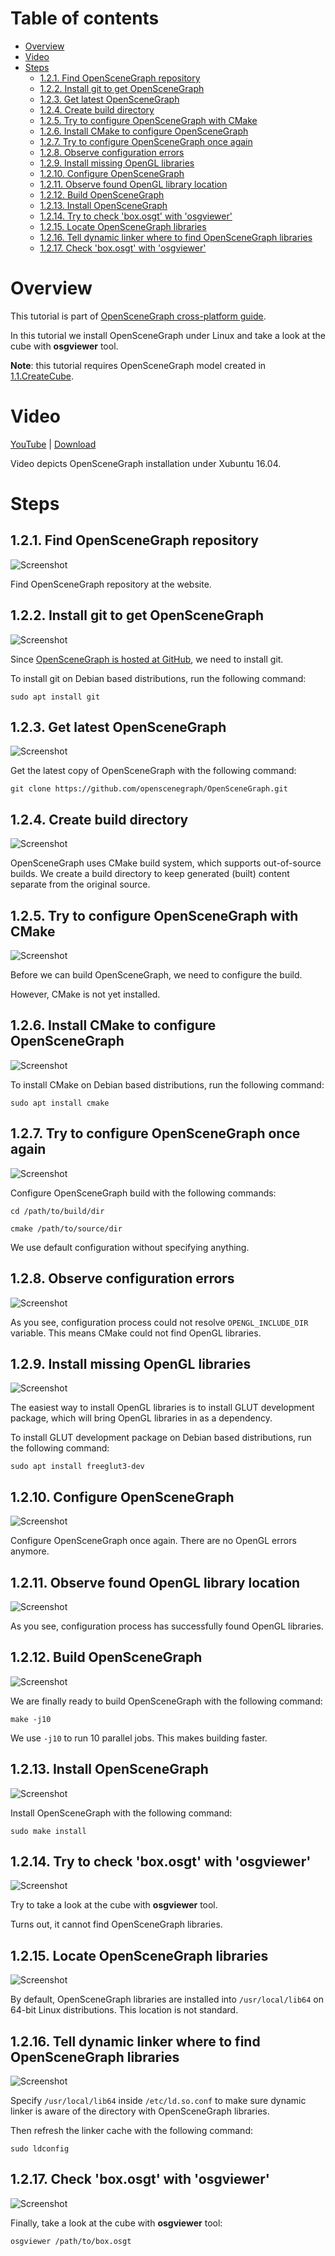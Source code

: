 Table of contents
=================

* [Overview](#overview)
* [Video](#video)
* [Steps](#steps)
  * [1.2.1. Find OpenSceneGraph repository](#step-find)
  * [1.2.2. Install git to get OpenSceneGraph](#step-install-git)
  * [1.2.3. Get latest OpenSceneGraph](#step-get-osg)
  * [1.2.4. Create build directory](#step-build-dir)
  * [1.2.5. Try to configure OpenSceneGraph with CMake](#step-try-cfg)
  * [1.2.6. Install CMake to configure OpenSceneGraph](#step-install-cmake)
  * [1.2.7. Try to configure OpenSceneGraph once again](#step-cfg)
  * [1.2.8. Observe configuration errors](#step-cfg-errors)
  * [1.2.9. Install missing OpenGL libraries](#step-install-gl)
  * [1.2.10. Configure OpenSceneGraph](#step-cfg-osg)
  * [1.2.11. Observe found OpenGL library location](#step-gl-path)
  * [1.2.12. Build OpenSceneGraph](#step-build)
  * [1.2.13. Install OpenSceneGraph](#step-install)
  * [1.2.14. Try to check 'box.osgt' with 'osgviewer'](#step-try-check)
  * [1.2.15. Locate OpenSceneGraph libraries](#step-locate)
  * [1.2.16. Tell dynamic linker where to find OpenSceneGraph libraries](#step-linker)
  * [1.2.17. Check 'box.osgt' with 'osgviewer'](#step-check)

<a name="overview"/>

Overview
========

This tutorial is part of [OpenSceneGraph cross-platform guide](http://github.com/OGStudio/openscenegraph-cross-platform-guide).

In this tutorial we install OpenSceneGraph under Linux and take a look
at the cube with **osgviewer** tool.

**Note**: this tutorial requires OpenSceneGraph model
created in [1.1.CreateCube](../1.1.CreateCube).

<a name="video"/>

Video
=====

[YouTube](https://youtu.be/3LF0mvrQ0iE) | [Download](readme/video.mp4)

Video depicts OpenSceneGraph installation under Xubuntu 16.04.

<a name="steps"/>

Steps
=====

<a name="step-find"/>

1.2.1. Find OpenSceneGraph repository
-------------------------------------

  ![Screenshot](readme/1.2.1.find.png)

  Find OpenSceneGraph repository at the website.

<a name="step-install-git"/>

1.2.2. Install git to get OpenSceneGraph
----------------------------------------

  ![Screenshot](readme/1.2.2.install_git.png)

  Since [OpenSceneGraph is hosted at GitHub](https://github.com/openscenegraph/OpenSceneGraph),
  we need to install git.

  To install git on Debian based distributions, run the following command:

  `sudo apt install git`

<a name="step-get-osg"/>

1.2.3. Get latest OpenSceneGraph
--------------------------------

  ![Screenshot](readme/1.2.3.get_osg.png)

  Get the latest copy of OpenSceneGraph with the following command:

  `git clone https://github.com/openscenegraph/OpenSceneGraph.git`

<a name="step-build-dir"/>

1.2.4. Create build directory
-----------------------------

  ![Screenshot](readme/1.2.4.build_dir.png)
  
  OpenSceneGraph uses CMake build system, which supports out-of-source builds.
  We create a build directory to keep generated (built) content separate
  from the original source.

<a name="step-try-cfg"/>

1.2.5. Try to configure OpenSceneGraph with CMake
-------------------------------------------------

  ![Screenshot](readme/1.2.5.try_cfg.png)

  Before we can build OpenSceneGraph, we need to configure the build.

  However, CMake is not yet installed.

<a name="step-install-cmake"/>

1.2.6. Install CMake to configure OpenSceneGraph
-------------------------------------------------

  ![Screenshot](readme/1.2.6.install_cmake.png)

  To install CMake on Debian based distributions, run the following command:

  `sudo apt install cmake`

<a name="step-cfg"/>

1.2.7. Try to configure OpenSceneGraph once again
-------------------------------------------------

  ![Screenshot](readme/1.2.7.cfg.png)

  Configure OpenSceneGraph build with the following commands:
 
  `cd /path/to/build/dir`

  `cmake /path/to/source/dir`

  We use default configuration without specifying anything.

<a name="step-cfg-errors"/>

1.2.8. Observe configuration errors
-------------------------------------

  ![Screenshot](readme/1.2.8.cfg_errors.png)

  As you see, configuration process could not resolve `OPENGL_INCLUDE_DIR`
  variable. This means CMake could not find OpenGL libraries.

<a name="step-install-gl"/>

1.2.9. Install missing OpenGL libraries
---------------------------------------

  ![Screenshot](readme/1.2.9.install_gl.png)

  The easiest way to install OpenGL libraries is to install GLUT development package,
  which will bring OpenGL libraries in as a dependency.

  To install GLUT development package on Debian based distributions,
  run the following command:

  `sudo apt install freeglut3-dev`

<a name="step-cfg-osg"/>

1.2.10. Configure OpenSceneGraph
--------------------------------

  ![Screenshot](readme/1.2.10.cfg_osg.png)

  Configure OpenSceneGraph once again. There are no OpenGL errors anymore.

<a name="step-gl-path"/>

1.2.11. Observe found OpenGL library location
---------------------------------------------

  ![Screenshot](readme/1.2.11.gl_path.png)

  As you see, configuration process has successfully found OpenGL libraries.

<a name="step-build"/>

1.2.12. Build OpenSceneGraph
----------------------------

  ![Screenshot](readme/1.2.12.build.png)

  We are finally ready to build OpenSceneGraph with the following command:

  `make -j10`

  We use `-j10` to run 10 parallel jobs. This makes building faster.

<a name="step-install"/>

1.2.13. Install OpenSceneGraph
------------------------------

  ![Screenshot](readme/1.2.13.install.png)

  Install OpenSceneGraph with the following command:

  `sudo make install`

<a name="step-try-check"/>

1.2.14. Try to check 'box.osgt' with 'osgviewer'
------------------------------------------------

  ![Screenshot](readme/1.2.14.try_check.png)
  
  Try to take a look at the cube with **osgviewer** tool.

  Turns out, it cannot find OpenSceneGraph libraries.

<a name="step-locate"/>

1.2.15. Locate OpenSceneGraph libraries
---------------------------------------

  ![Screenshot](readme/1.2.15.locate.png)

  By default, OpenSceneGraph libraries are installed into `/usr/local/lib64`
  on 64-bit Linux distributions. This location is not standard.

<a name="step-linker"/>

1.2.16. Tell dynamic linker where to find OpenSceneGraph libraries
------------------------------------------------------------------

  ![Screenshot](readme/1.2.16.linker.png)

  Specify `/usr/local/lib64` inside `/etc/ld.so.conf` to make sure
  dynamic linker is aware of the directory with OpenSceneGraph libraries.

  Then refresh the linker cache with the following command:

  `sudo ldconfig`

<a name="step-check"/>

1.2.17. Check 'box.osgt' with 'osgviewer'
-------------------------------------

  ![Screenshot](readme/1.2.17.viewer.png)

  Finally, take a look at the cube with **osgviewer** tool:

  `osgviewer /path/to/box.osgt`


